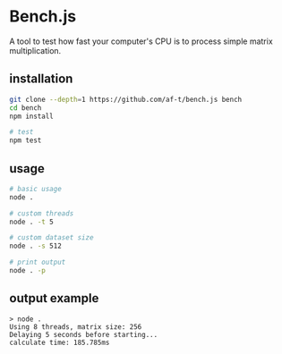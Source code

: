 # Bench.js
A tool to test how fast your computer's CPU is to process simple matrix multiplication.

## installation
```bash
git clone --depth=1 https://github.com/af-t/bench.js bench
cd bench
npm install

# test
npm test
```

## usage
```bash
# basic usage
node .

# custom threads
node . -t 5

# custom dataset size
node . -s 512

# print output
node . -p
```

## output example
```ascii
> node .
Using 8 threads, matrix size: 256
Delaying 5 seconds before starting...
calculate time: 185.785ms
```
